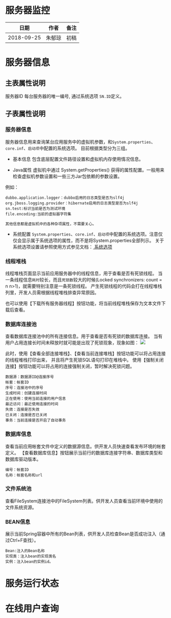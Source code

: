 # 服务器监控

|日期|作者|备注|
|------|------|------|
|2018-09-25|朱郁琼|初稿|

# 服务器信息
## 主表属性说明

服务器ID 每台服务器的唯一编号, 通过系统选项 `SN.ID`定义。

## 子表属性说明

### 服务器信息

服务器信息用来查询某台应用服务中的虚拟机参数，和`System.properties`、`core.inf`、`启动项`中配置的系统选项。
目前根据类型分为三组。
* 基本信息
包含底层配置文件路径设置和虚拟机内存使用情况信息。

* Java属性
虚拟机中通过 System.getProperties() 获得的属性配置。一般用来检查虚拟机参数设置和一些三方Jar包依赖的参数设置。

例如：
```
dubbo.application.logger：dubbo启用的日志类型是否为slf4j
org.jboss.logging.provider：hibernate启用的日志类型是否为slf4j
sn.test:标识当前是否为测试环境
file.encoding:当前的虚拟器字符集

其他信息都是虚拟机中的各种杂项属性，不需要关心。
```

* 系统配置
`System.properties`、`core.inf`、`启动项`中配置的系统选项。注意仅仅会显示属于系统选项的属性，而不是将System.properties全部列示。
关于系统选项设置请参照使用方式参见文档：<a target="_blank" href="help.html?helpFile=help/SN-CMC/SysOpTionsFile/SYSOPTIONSFILE.md"> 系统选项</a>

### 线程堆栈

线程堆栈页面显示当前应用服务器中的线程信息，用于查看是否有死锁线程。
当一条线程信息`耗时`较长，而且`死锁数`较大的时候(Locked synchronizers: count = n  n>1)，就需要特别注意是一条死锁线程。
产生死锁线程的代码会打在线程堆栈列里，开发人员需根据线程堆栈排查异常原因。

也可以使用【下载所有服务器线程】按钮功能，将当前线程堆栈保存为文本文件下载后查看。

### 数据库连接池

查看数据库连接池中的所有连接信息。用于查看是否有死锁的数据库连接。
当有用户占用连接长时间未释放时就可能是出现了死锁现象，现象如图：
![](help/SN-CMC/Server/ServerInfo/ServerInfo1.png)

此时，使用【查看全部连接堆栈】、【查看当前连接堆栈】按钮功能可以将占用连接的线程堆栈打印出来，
并且将产生死锁SQL语句打印在堆栈中。
使用【强制关闭连接】按钮功能可以将占用的连接强制关闭，暂时解决死锁问题。

```
数据源：数据源ID@连接序号
帐套：帐套ID
序号：连接池中的序号
生成时间：创建连接时间
正在使用：使用当前连接的用户信息
最近访问：最近使用连接的时间
失效：连接是否失效
已关闭：连接是否已关闭
事务：当前连接是否开启了自动事务
```


### 数据库信息

查看当前应用帐套文件中定义的数据源信息。供开发人员快速查看发布环境的帐套定义。
【查看数据库信息】按钮展示当前行的数据库连接字符串、数据库类型和数据库驱动版本。

```
编号：帐套ID
名称：帐套名称和url
```

### 文件系统池

查看FileSystem连接池中的FileSystem列表。供开发人员查看当前环境中使用的文件系统资源。

### BEAN信息

展示当前Spring容器中所有的Bean列表，供开发人员检查Bean是否成功注入（通过Ctrl+F查找）。

```
Bean:注入的Bean名称
实现类：注入bean的实现类名
实例：注入bean的实例id。
```

# 服务运行状态

# 在线用户查询

